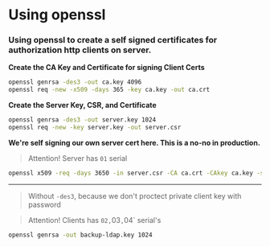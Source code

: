 # Using openssl

### Using openssl to create a self signed certificates for authorization http clients on server.


**Create the CA Key and Certificate for signing Client Certs**

```bash
openssl genrsa -des3 -out ca.key 4096
openssl req -new -x509 -days 365 -key ca.key -out ca.crt
```

**Create the Server Key, CSR, and Certificate**

```bash
openssl genrsa -des3 -out server.key 1024
openssl req -new -key server.key -out server.csr
```

**We're self signing our own server cert here.  This is a no-no in production.**

> Attention! Server has `01` serial

```bash
openssl x509 -req -days 3650 -in server.csr -CA ca.crt -CAkey ca.key -set_serial 01 -out server.crt
```

****

> Without `-des3`, because we don't proctect private client key with password

> Attention! Clients has `02,`03`,`04` serial's

```bash
openssl genrsa -out backup-ldap.key 1024
```
